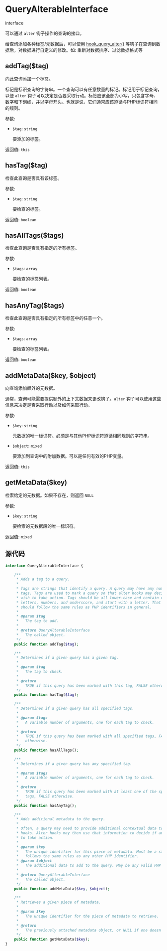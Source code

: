 # QueryAlterableInterface
<Badge>interface</Badge>

可以通过 `alter` 钩子操作的查询的接口。

给查询添加各种标签/元数据后，可以使用 [hook_query_alter()]() 等钩子在查询到数据后，对数据进行自定义的修改。如: 重新对数据排序、过滤数据格式等


## addTag($tag)

向此查询添加一个标签。

标记是标识查询的字符串。一个查询可以有任意数量的标记。标记用于标记查询，以便 `alter` 钩子可以决定是否要采取行动。标签应该全部为小写，只包含字母、数字和下划线，并以字母开头。也就是说，它们通常应该遵循与PHP标识符相同的规则。

参数:
- `$tag`: `string`

    要添加的标签。

返回值: `this`


## hasTag($tag)

检查此查询是否具有该标签。

参数:
- `$tag`: `string`

    要检查的标签。

返回值: `boolean`


## hasAllTags($tags)

检查此查询是否具有指定的所有标签。

参数:
- `$tags`: `array`

    要检查的标签列表。

返回值: `boolean`


## hasAnyTag($tags)

检查此查询是否具有指定的所有标签中的任意一个。

参数:
- `$tags`: `array`

    要检查的标签列表。

返回值: `boolean`


## addMetaData($key, $object)

向查询添加额外的元数据。

通常，查询可能需要提供额外的上下文数据来更改钩子。`alter` 钩子可以使用这些信息来决定是否采取行动以及如何采取行动。

参数:
- `$key`: `string`

    元数据的唯一标识符。必须是与其他PHP标识符遵循相同规则的字符串。

- `$object`: `mixed`

    要添加到查询中的附加数据。可以是任何有效的PHP变量。

返回值: `this`


## getMetaData($key)

检索给定的元数据。如果不存在，则返回 `NULL`

参数:
- `$key`: `string`

    要检索的元数据段的唯一标识符。

返回值: `mixed`



## 源代码
```php
interface QueryAlterableInterface {

    /**
     * Adds a tag to a query.
     *
     * Tags are strings that identify a query. A query may have any number of
     * tags. Tags are used to mark a query so that alter hooks may decide if they
     * wish to take action. Tags should be all lower-case and contain only
     * letters, numbers, and underscore, and start with a letter. That is, they
     * should follow the same rules as PHP identifiers in general.
     *
     * @param $tag
     *   The tag to add.
     *
     * @return QueryAlterableInterface
     *   The called object.
     */
    public function addTag($tag);

    /**
     * Determines if a given query has a given tag.
     *
     * @param $tag
     *   The tag to check.
     *
     * @return
     *   TRUE if this query has been marked with this tag, FALSE otherwise.
     */
    public function hasTag($tag);

    /**
     * Determines if a given query has all specified tags.
     *
     * @param $tags
     *   A variable number of arguments, one for each tag to check.
     *
     * @return
     *   TRUE if this query has been marked with all specified tags, FALSE
     *   otherwise.
     */
    public function hasAllTags();

    /**
     * Determines if a given query has any specified tag.
     *
     * @param $tags
     *   A variable number of arguments, one for each tag to check.
     *
     * @return
     *   TRUE if this query has been marked with at least one of the specified
     *   tags, FALSE otherwise.
     */
    public function hasAnyTag();

    /**
     * Adds additional metadata to the query.
     *
     * Often, a query may need to provide additional contextual data to alter
     * hooks. Alter hooks may then use that information to decide if and how
     * to take action.
     *
     * @param $key
     *   The unique identifier for this piece of metadata. Must be a string that
     *   follows the same rules as any other PHP identifier.
     * @param $object
     *   The additional data to add to the query. May be any valid PHP variable.
     *
     * @return QueryAlterableInterface
     *   The called object.
     */
    public function addMetaData($key, $object);

    /**
     * Retrieves a given piece of metadata.
     *
     * @param $key
     *   The unique identifier for the piece of metadata to retrieve.
     *
     * @return
     *   The previously attached metadata object, or NULL if one doesn't exist.
     */
    public function getMetaData($key);
}
```
